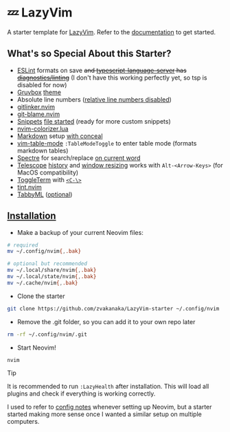 # 💤 LazyVim

A starter template for [LazyVim](https://github.com/LazyVim/LazyVim).
Refer to the [documentation](https://lazyvim.github.io/installation) to get started.

## What's so Special About this Starter?
- [ESLint](https://www.lazyvim.org/extras/linting/eslint) formats on save ~~and [typescript-language-server](https://github.com/typescript-language-server/typescript-language-server) has [diagnostics/linting](./lua/config/lazy.lua#L14)~~ (I don't have this working perfectly yet, so tsp is disabled for now)
- [Gruvbox](https://github.com/morhetz/gruvbox) [theme](./lua/plugins/colorscheme.lua)
- Absolute line numbers ([relative line numbers disabled](./init.lua#L11))
- [gitlinker.nvim](https://github.com/ruifm/gitlinker.nvim)
- [git-blame.nvim](https://github.com/f-person/git-blame.nvim)
- [Snippets](https://github.com/L3MON4D3/LuaSnip/blob/master/DOC.md) [file started](./lua/plugins/snippets.lua) (ready for more custom snippets)
- [nvim-colorizer.lua](https://github.com/norcalli/nvim-colorizer.lua)
- [Markdown](https://www.youtube.com/watch?v=5ht8NYkU9wQ) setup [with conceal](https://github.com/epwalsh/obsidian.nvim)
- [vim-table-mode](https://github.com/dhruvasagar/vim-table-mode) `:TableModeToggle` to enter table mode (formats markdown tables)
- [Spectre](https://github.com/nvim-pack/nvim-spectre) for search/replace [on current word](./lua/plugins/spectre.lua)
- [Telescope](https://github.com/nvim-telescope/telescope.nvim) [history](./lua/plugins/telescope.lua#L123-L125) and [window resizing](/lua/config/keymaps.lua#L12-L15) works with `Alt-<Arrow-Keys>` (for MacOS compatibility)
- [ToggleTerm](https://github.com/akinsho/toggleterm.nvim) with [`<C-\>`](./lua/plugins/toggleterm.lua)
- [tint.nvim](https://github.com/levouh/tint.nvim)
- [TabbyML](https://github.com/TabbyML/tabby) ([optional](./lua/plugins/tabby.lua))

## [Installation](https://www.lazyvim.org/installation)

- Make a backup of your current Neovim files:
```sh
# required
mv ~/.config/nvim{,.bak}

# optional but recommended
mv ~/.local/share/nvim{,.bak}
mv ~/.local/state/nvim{,.bak}
mv ~/.cache/nvim{,.bak}
```

- Clone the starter
```sh
git clone https://github.com/zvakanaka/LazyVim-starter ~/.config/nvim
```

- Remove the .git folder, so you can add it to your own repo later
```sh
rm -rf ~/.config/nvim/.git
```

- Start Neovim!
```sh
nvim
```

> [!TIP]
> It is recommended to run `:LazyHealth` after installation.
> This will load all plugins and check if everything is working correctly.

I used to refer to [config notes](https://zvakanaka.github.io/#../mere-blog/posts/code/LazyVim.md) whenever setting up Neovim, but a starter started making more sense once I wanted a similar setup on multiple computers.
